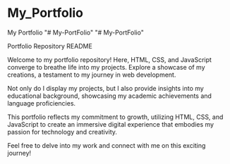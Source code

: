 # My_Portfolio
 My Portfolio
"# My-PortFolio" 
"# My-PortFolio" 

Portfolio Repository README

Welcome to my portfolio repository! Here, HTML, CSS, and JavaScript converge to breathe life into my projects. Explore a showcase of my creations, a testament to my journey in web development.

Not only do I display my projects, but I also provide insights into my educational background, showcasing my academic achievements and language proficiencies.

This portfolio reflects my commitment to growth, utilizing HTML, CSS, and JavaScript to create an immersive digital experience that embodies my passion for technology and creativity.

Feel free to delve into my work and connect with me on this exciting journey!
